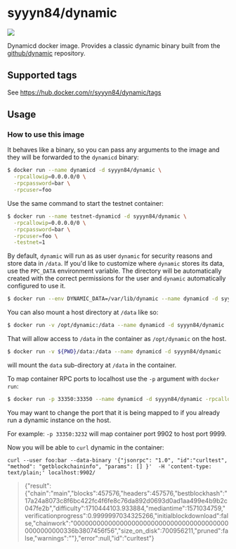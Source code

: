 # syyyn84/dynamic

[![](https://images.microbadger.com/badges/image/syyyn84/dynamic.svg)](https://microbadger.com/images/syyyn84/dynamic "Size/Layers")

Dynamicd docker image. Provides a classic dynamic binary built from the [github/dynamic](https://github.com/dynamic/dynamic) repository.

## Supported tags

See <https://hub.docker.com/r/syyyn84/dynamic/tags>

## Usage

### How to use this image

It behaves like a binary, so you can pass any arguments to the image and they will be forwarded to the `dynamicd` binary:

```sh
$ docker run --name dynamicd -d syyyn84/dynamic \
  -rpcallowip=0.0.0.0/0 \
  -rpcpassword=bar \
  -rpcuser=foo
```

Use the same command to start the testnet container:

```sh
$ docker run --name testnet-dynamicd -d syyyn84/dynamic \
  -rpcallowip=0.0.0.0/0 \
  -rpcpassword=bar \
  -rpcuser=foo \
  -testnet=1
```

By default, `dynamic` will run as as user `dynamic` for security reasons and store data in `/data`. If you'd like to customize where `dynamic` stores its data, use the `PPC_DATA` environment variable. The directory will be automatically created with the correct permissions for the user and `dynamic` automatically configured to use it.

```sh
$ docker run --env DYNAMIC_DATA=/var/lib/dynamic --name dynamicd -d syyyn84/dynamic
```

You can also mount a host directory at `/data` like so:

```sh
$ docker run -v /opt/dynamic:/data --name dynamicd -d syyyn84/dynamic
```
That will allow access to `/data` in the container as `/opt/dynamic` on the host.

```sh
$ docker run -v ${PWD}/data:/data --name dynamicd -d syyyn84/dynamic
```
will mount the `data` sub-directory at `/data` in the container.

To map container RPC ports to localhost use the `-p` argument with `docker run`:

```sh
$ docker run -p 33350:33350 --name dynamicd -d syyyn84/dynamic -rpcallowip=*
```
You may want to change the port that it is being mapped to if you already run a dynamic instance on the host.

For example: `-p 33350:3232` will map container port 9902 to host port 9999.

Now you will be able to `curl` dynamic in the container:

`curl --user foo:bar --data-binary '{"jsonrpc": "1.0", "id":"curltest", "method": "getblockchaininfo", "params": [] }'  -H 'content-type: text/plain;' localhost:9902/`

> {"result":{"chain":"main","blocks":457576,"headers":457576,"bestblockhash":"17a24a8073c8f6bc422fc4f6fe8c76da892d0693d0ad1aa499e4b9b2c047fe2b","difficulty":1710444103.933884,"mediantime":1571034759,"verificationprogress":0.9999997034325266,"initialblockdownload":false,"chainwork":"00000000000000000000000000000000000000000000000000336b3807456f56","size_on_disk":700956211,"pruned":false,"warnings":""},"error":null,"id":"curltest"}
